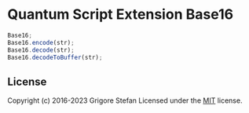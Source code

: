 # Quantum Script Extension Base16

```javascript
Base16;
Base16.encode(str);
Base16.decode(str);
Base16.decodeToBuffer(str);
```

## License

Copyright (c) 2016-2023 Grigore Stefan
Licensed under the [MIT](LICENSE) license.

